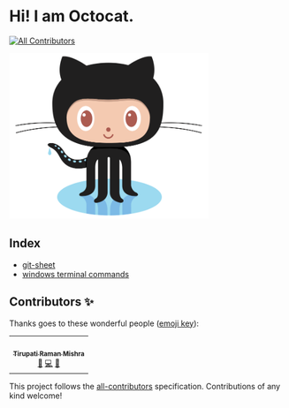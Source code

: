  # Hi! I am Octocat.
<!-- ALL-CONTRIBUTORS-BADGE:START - Do not remove or modify this section -->
[![All Contributors](https://img.shields.io/badge/all_contributors-1-orange.svg?style=flat-square)](#contributors-)
<!-- ALL-CONTRIBUTORS-BADGE:END -->
<img src="octocat.png"
     height="300" />
     
## Index      
- [git-sheet](git-sheet.md)
- [windows terminal commands](windows.md)

## Contributors ✨

Thanks goes to these wonderful people ([emoji key](https://allcontributors.org/docs/en/emoji-key)):

<!-- ALL-CONTRIBUTORS-LIST:START - Do not remove or modify this section -->
<!-- prettier-ignore-start -->
<!-- markdownlint-disable -->
<table>
  <tr>
    <td align="center"><a href="https://github.com/trmofsln"><img src="https://avatars.githubusercontent.com/u/53634176?v=4?s=100" width="100px;" alt=""/><br /><sub><b>Tirupati Raman Mishra</b></sub></a><br /><a href="https://github.com/JK-Open-Source-Community/git-set-GO/issues?q=author%3Atrmofsln" title="Bug reports">🐛</a> <a href="https://github.com/JK-Open-Source-Community/git-set-GO/commits?author=trmofsln" title="Code">💻</a> <a href="https://github.com/JK-Open-Source-Community/git-set-GO/commits?author=trmofsln" title="Documentation">📖</a></td>
  </tr>
</table>

<!-- markdownlint-restore -->
<!-- prettier-ignore-end -->

<!-- ALL-CONTRIBUTORS-LIST:END -->

This project follows the [all-contributors](https://github.com/all-contributors/all-contributors) specification. Contributions of any kind welcome!